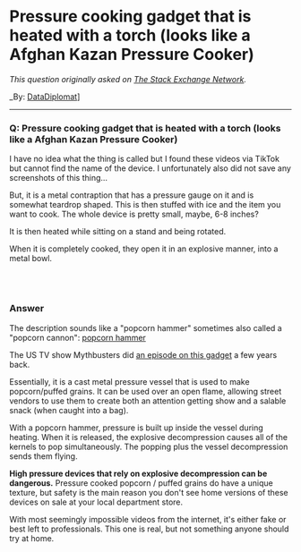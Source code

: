 ﻿# Pressure cooking gadget that is heated with a torch (looks like a Afghan Kazan Pressure Cooker)

_This question originally asked on [The Stack Exchange Network](https://cooking.stackexchange.com/q/107552)._

_By: [DataDiplomat](https://cooking.stackexchange.com/u/79447)]
<br><hr>
### Q: Pressure cooking gadget that is heated with a torch (looks like a Afghan Kazan Pressure Cooker)
<p>I have no idea what the thing is called but I found these videos via TikTok but cannot find the name of the device. I unfortunately also did not save any screenshots of this thing... </p>

<p>But, it is a metal contraption that has a pressure gauge on it and is somewhat teardrop shaped. This is then stuffed with ice and the item you want to cook. The whole device is pretty small, maybe, 6-8 inches? </p>

<p>It is then heated while sitting on a stand and being rotated.</p>

<p>When it is completely cooked, they open it in an explosive manner, into a metal bowl. </p>

<br><br>
### Answer 
<p>The description sounds like a "popcorn hammer" sometimes also called a "popcorn cannon":
<a href="https://giphy.com/gifs/popcorn-hammer-kernels-JA1IA8G6CujDi" rel="nofollow noreferrer">popcorn hammer</a></p>

<p>The US TV show Mythbusters did <a href="https://www.scmp.com/news/china/article/1134352/old-school-chinese-popcorn-machine-baffles-mythbusters-leaves-netizens" rel="nofollow noreferrer">an episode on this gadget</a> a few years back.</p>

<p>Essentially, it is a cast metal pressure vessel that is used to make popcorn/puffed grains. It can be used over an open flame, allowing street vendors to use them to create both an attention getting show and a salable snack (when caught into a bag).</p>

<p>With a popcorn hammer, pressure is built up inside the vessel during heating. When it is released, the explosive decompression causes all of the kernels to pop simultaneously. The popping plus the vessel decompression sends them flying.</p>

<p><strong>High pressure devices that rely on explosive decompression can be dangerous.</strong> Pressure cooked popcorn / puffed grains do have a unique texture, but safety is the main reason you don't see home versions of these devices on sale at your local department store. </p>

<p>With most seemingly impossible videos from the internet, it's either fake or best left to professionals. This one is real, but not something anyone should try at home.</p>

